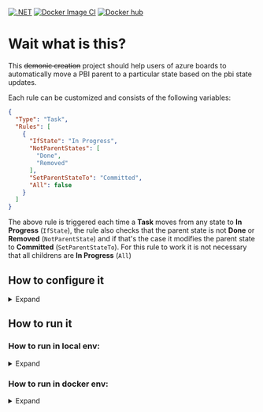 [![.NET](https://github.com/LorenzoScebba/azure-boards-pbi-autorule/actions/workflows/dotnet-test.yml/badge.svg)](https://github.com/LorenzoScebba/azure-boards-pbi-autorule/actions/workflows/dotnet-test.yml)
[![Docker Image CI](https://github.com/LorenzoScebba/azure-boards-pbi-autorule/actions/workflows/docker-image.yml/badge.svg)](https://github.com/LorenzoScebba/azure-boards-pbi-autorule/actions/workflows/docker-image.yml)
[![Docker hub](https://res.cloudinary.com/dsb3vmg4x/image/upload/b_rgb:dae8fd,c_fit,h_20,w_100,c_pad/v1629815565/azure-boards-pbi-autorule/docker.png)](https://hub.docker.com/r/lorenzoscebba/azure-boards-pbi-autorule)

# Wait what is this?

This ~~demonic creation~~ project should help users of azure boards to automatically move a PBI parent to a particular
state based on the pbi state updates.

Each rule can be customized and consists of the following variables:

```json
{
  "Type": "Task",
  "Rules": [
    {
      "IfState": "In Progress",
      "NotParentStates": [
        "Done",
        "Removed"
      ],
      "SetParentStateTo": "Committed",
      "All": false
    }
  ]
}
```

The above rule is triggered each time a **Task** moves from any state to **In Progress** (`IfState`), the rule also
checks that the parent state is not **Done** or **Removed** (`NotParentState`) and if that's the case it modifies the
parent state to **Committed** (`SetParentStateTo`). For this rule to work it is not necessary that all childrens are
**In Progress** (`All`)

## How to configure it

<details>
  <summary>Expand</summary>

- Create a new Service Hook in azure devops of type `Web Hook`
- The trigger should be `Work item updated`
    - Area Path: `[Any]` or a specific area path based on your needs
    - Work item type: `[Any]`
    - Tag: Leave it empty or fill it based on your needs
    - Field: `State`
- Url: `https://<URL_OF_SERVICE>/api/receive`

</details>

## How to run it

### How to run in local env:

<details>
  <summary>Expand</summary>

- Copy and paste the `appsettings.sample.json` file and rename it to `appsettings.json`
- Replace the `Azure.Uri` and `Azure.Pat` variables
- Edit the Rules as you like, or leave it like it is already
- Run
- ??
- Profit

</details>

### How to run in docker env:

<details>
<summary>Expand</summary>

Duplicate the file env.example.list and rename it to env.list, fill out the Azure Vars and run:

```bash
docker build -t azure-boards-pbi-autorule:latest .

docker run --env-file env.list -p 5000:80 azure-boards-pbi-autorule:latest
```

<details>
  <summary>Reference variables</summary>

```json
{
  "Azure__Pat": "****************************************************",
  "Azure__Uri": "https://dev.azure.com/*****",
  "Rules__0__Type": "Task",
  "Rules__0__Rules__0__IfState": "To Do",
  "Rules__0__Rules__0__NotParentStates__0": "Done",
  "Rules__0__Rules__0__NotParentStates__1": "Removed",
  "Rules__0__Rules__0__SetParentStateTo": "New",
  "Rules__0__Rules__0__All": true,
  "Rules__0__Rules__1__IfState": "In Progress",
  "Rules__0__Rules__1__NotParentStates__0": "Done",
  "Rules__0__Rules__1__NotParentStates__1": "Removed",
  "Rules__0__Rules__1__SetParentStateTo": "Committed",
  "Rules__0__Rules__1__All": false,
  "Rules__0__Rules__2__IfState": "Done",
  "Rules__0__Rules__2__NotParentStates__0": "Removed",
  "Rules__0__Rules__2__SetParentStateTo": "Done",
  "Rules__0__Rules__2__All": true
}
```

</details>

<details>
  <summary>Reference Azure Web-App Variables</summary>

```json
[
  {
    "name": "Azure__Pat",
    "value": "****************************************************",
    "slotSetting": false
  },
  {
    "name": "Azure__Uri",
    "value": "https://dev.azure.com/*****",
    "slotSetting": false
  },
  {
    "name": "Rules__0__Type",
    "value": "Task",
    "slotSetting": false
  },
  {
    "name": "Rules__0__Rules__0__IfState",
    "value": "To Do",
    "slotSetting": false
  },
  {
    "name": "Rules__0__Rules__0__NotParentStates__0",
    "value": "Done",
    "slotSetting": false
  },
  {
    "name": "Rules__0__Rules__0__NotParentStates__1",
    "value": "Removed",
    "slotSetting": false
  },
  {
    "name": "Rules__0__Rules__0__SetParentStateTo",
    "value": "New",
    "slotSetting": false
  },
  {
    "name": "Rules__0__Rules__0__All",
    "value": "true",
    "slotSetting": false
  },
  {
    "name": "Rules__0__Rules__1__IfState",
    "value": "In Progress",
    "slotSetting": false
  },
  {
    "name": "Rules__0__Rules__1__NotParentStates__0",
    "value": "Done",
    "slotSetting": false
  },
  {
    "name": "Rules__0__Rules__1__NotParentStates__1",
    "value": "Removed",
    "slotSetting": false
  },
  {
    "name": "Rules__0__Rules__1__SetParentStateTo",
    "value": "Committed",
    "slotSetting": false
  },
  {
    "name": "Rules__0__Rules__1__All",
    "value": "false",
    "slotSetting": false
  },
  {
    "name": "Rules__0__Rules__2__IfState",
    "value": "Done",
    "slotSetting": false
  },
  {
    "name": "Rules__0__Rules__2__NotParentStates__0",
    "value": "Removed",
    "slotSetting": false
  },
  {
    "name": "Rules__0__Rules__2__SetParentStateTo",
    "value": "Done",
    "slotSetting": false
  },
  {
    "name": "Rules__0__Rules__2__All",
    "value": "true",
    "slotSetting": false
  }
]
```

</details>
</details>